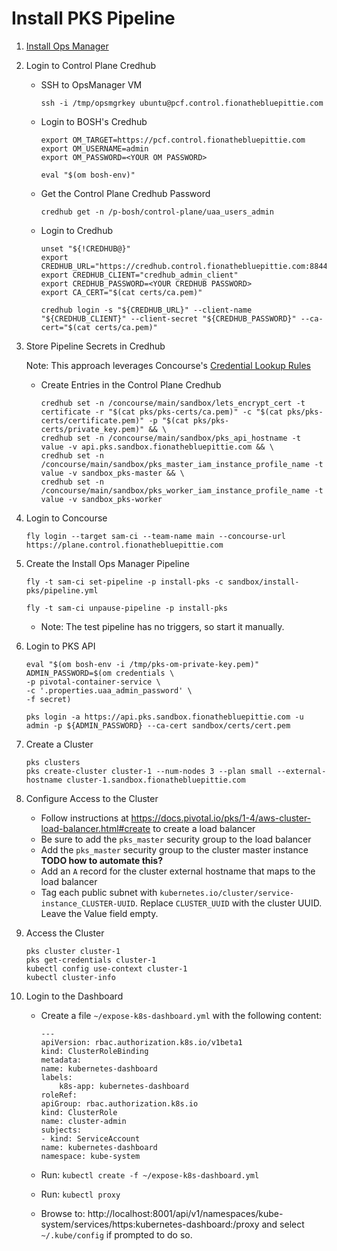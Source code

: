 #   Install PKS Pipeline

1.  [Install Ops Manager](../install-ops-manager/README.md)

1.  Login to Control Plane Credhub

    *   SSH to OpsManager VM
        ```
        ssh -i /tmp/opsmgrkey ubuntu@pcf.control.fionathebluepittie.com
        ```

    *   Login to BOSH's Credhub
        ```
        export OM_TARGET=https://pcf.control.fionathebluepittie.com
        export OM_USERNAME=admin
        export OM_PASSWORD=<YOUR OM PASSWORD>

        eval "$(om bosh-env)"
        ```

    *   Get the Control Plane Credhub Password
        ```
        credhub get -n /p-bosh/control-plane/uaa_users_admin
        ```

    *   Login to Credhub
        ```
        unset "${!CREDHUB@}"
        export CREDHUB_URL="https://credhub.control.fionathebluepittie.com:8844"
        export CREDHUB_CLIENT="credhub_admin_client"
        export CREDHUB_PASSWORD=<YOUR CREDHUB PASSWORD>
        export CA_CERT="$(cat certs/ca.pem)"

        credhub login -s "${CREDHUB_URL}" --client-name "${CREDHUB_CLIENT}" --client-secret "${CREDHUB_PASSWORD}" --ca-cert="$(cat certs/ca.pem)"
        ```

1.  Store Pipeline Secrets in Credhub

    Note: This approach leverages Concourse's [Credential Lookup Rules](https://concourse-ci.org/credhub-credential-manager.html#credential-lookup-rules)

    *   Create Entries in the Control Plane Credhub

        ```
        credhub set -n /concourse/main/sandbox/lets_encrypt_cert -t certificate -r "$(cat pks/pks-certs/ca.pem)" -c "$(cat pks/pks-certs/certificate.pem)" -p "$(cat pks/pks-certs/private_key.pem)" && \
        credhub set -n /concourse/main/sandbox/pks_api_hostname -t value -v api.pks.sandbox.fionathebluepittie.com && \
        credhub set -n /concourse/main/sandbox/pks_master_iam_instance_profile_name -t value -v sandbox_pks-master && \
        credhub set -n /concourse/main/sandbox/pks_worker_iam_instance_profile_name -t value -v sandbox_pks-worker
        ```

1.  Login to Concourse
    ```
    fly login --target sam-ci --team-name main --concourse-url https://plane.control.fionathebluepittie.com
    ````

1.  Create the Install Ops Manager Pipeline
    ```
    fly -t sam-ci set-pipeline -p install-pks -c sandbox/install-pks/pipeline.yml

    fly -t sam-ci unpause-pipeline -p install-pks
    ```
    * Note: The test pipeline has no triggers, so start it manually.

1.  Login to PKS API
    ```
    eval "$(om bosh-env -i /tmp/pks-om-private-key.pem)"
    ADMIN_PASSWORD=$(om credentials \
    -p pivotal-container-service \
    -c '.properties.uaa_admin_password' \
    -f secret)

    pks login -a https://api.pks.sandbox.fionathebluepittie.com -u admin -p ${ADMIN_PASSWORD} --ca-cert sandbox/certs/cert.pem
    ```

1.  Create a Cluster
    ```
    pks clusters
    pks create-cluster cluster-1 --num-nodes 3 --plan small --external-hostname cluster-1.sandbox.fionathebluepittie.com
    ```

1.  Configure Access to the Cluster

    *   Follow instructions at https://docs.pivotal.io/pks/1-4/aws-cluster-load-balancer.html#create to create a load balancer
    *   Be sure to add the `pks_master` security group to the load balancer
    *   Add the `pks_master` security group to the cluster master instance **TODO how to automate this?**
    *   Add an `A` record for the cluster external hostname that maps to the load balancer
    *   Tag each public subnet with `kubernetes.io/cluster/service-instance_CLUSTER-UUID`. Replace `CLUSTER_UUID` with the cluster UUID. Leave the Value field empty.

1.  Access the Cluster
    ```
    pks cluster cluster-1
    pks get-credentials cluster-1
    kubectl config use-context cluster-1
    kubectl cluster-info
    ```

1.  Login to the Dashboard

    *   Create a file `~/expose-k8s-dashboard.yml` with the following content:
        ```
        ---
        apiVersion: rbac.authorization.k8s.io/v1beta1
        kind: ClusterRoleBinding
        metadata:
        name: kubernetes-dashboard
        labels:
            k8s-app: kubernetes-dashboard
        roleRef:
        apiGroup: rbac.authorization.k8s.io
        kind: ClusterRole
        name: cluster-admin
        subjects:
        - kind: ServiceAccount
        name: kubernetes-dashboard
        namespace: kube-system
        ```

    *   Run: `kubectl create -f ~/expose-k8s-dashboard.yml`
    *   Run: `kubectl proxy`
    *   Browse to: http://localhost:8001/api/v1/namespaces/kube-system/services/https:kubernetes-dashboard:/proxy and select `~/.kube/config` if prompted to do so.


